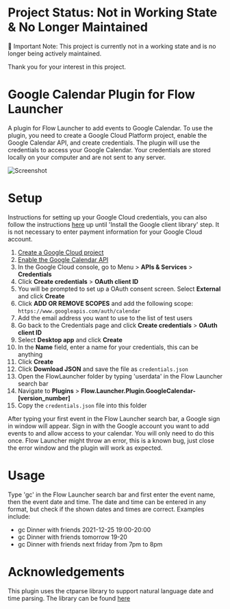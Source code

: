 # Project Status: Not in Working State & No Longer Maintained

🚨 Important Note: This project is currently not in a working state and is no longer being actively maintained.

Thank you for your interest in this project.

# Google Calendar Plugin for Flow Launcher
A plugin for Flow Launcher to add events to Google Calendar. To use the plugin, you need to create a Google Cloud Platform project, enable the Google Calendar API, and create credentials. The plugin will use the credentials to access your Google Calendar. Your credentials are stored locally on your computer and are not sent to any server.

![Screenshot](Images/screenshot.png)
# Setup
Instructions for setting up your Google Cloud credentials, you can also follow the instructions [here](https://developers.google.com/calendar/api/quickstart/python) up until 'Install the Google client library' step. It is not necessary to enter payment information for your Google Cloud account.
1. [Create a Google Cloud project](https://developers.google.com/workspace/guides/create-project)
2. [Enable the Google Calendar API](https://console.cloud.google.com/flows/enableapi?apiid=calendar-json.googleapis.com)
3. In the Google Cloud console, go to Menu > **APIs & Services** > **Credentials**
4. Click **Create credentials** > **OAuth client ID**
5. You will be prompted to set up a OAuth consent screen. Select **External** and click **Create**
6. Click **ADD OR REMOVE SCOPES** and add the following scope: `https://www.googleapis.com/auth/calendar`
7. Add the email address you want to use to the list of test users
8. Go back to the Credentials page and click **Create credentials** > **OAuth client ID**
9. Select **Desktop app** and click **Create**
10. In the **Name** field, enter a name for your credentials, this can be anything
11. Click **Create**
12. Click **Download JSON** and save the file as `credentials.json`
13. Open the FlowLauncher folder by typing 'userdata' in the Flow Launcher search bar
14. Navigate to **Plugins** > **Flow.Launcher.Plugin.GoogleCalendar-[version_number]**
15. Copy the `credentials.json` file into this folder

After typing your first event in the Flow Launcher search bar, a Google sign in window will appear. Sign in with the Google account you want to add events to and allow access to your calendar. You will only need to do this once.
Flow Launcher might throw an error, this is a known bug, just close the error window and the plugin will work as expected.

# Usage
Type 'gc' in the Flow Launcher search bar and first enter the event name, then the event date and time. The date and time can be entered in any format, but check if the shown dates and times are correct. Examples include:
- gc Dinner with friends 2021-12-25 19:00-20:00
- gc Dinner with friends tomorrow 19-20
- gc Dinner with friends next friday from 7pm to 8pm

# Acknowledgements
This plugin uses the ctparse library to support natural language date and time parsing. The library can be found [here](https://github.com/comtravo/ctparse)

